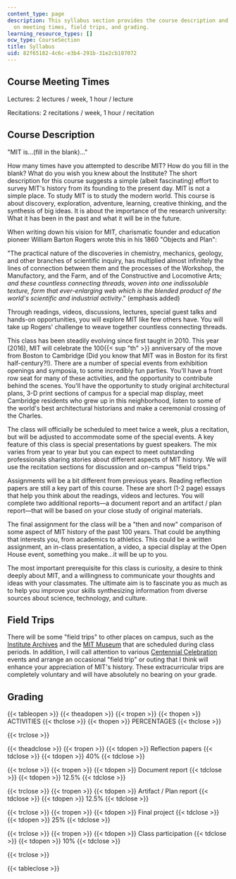 ```yaml
---
content_type: page
description: This syllabus section provides the course description and information
  on meeting times, field trips, and grading.
learning_resource_types: []
ocw_type: CourseSection
title: Syllabus
uid: 82f65182-4c6c-e3b4-291b-31e2cb107072
---
```


Course Meeting Times
--------------------

Lectures: 2 lectures / week, 1 hour / lecture

Recitations: 2 recitations / week, 1 hour / recitation

Course Description
------------------

"MIT is…(fill in the blank)…"

How many times have you attempted to describe MIT? How do you fill in the blank? What do you wish you knew about the Institute? The short description for this course suggests a simple (albeit fascinating) effort to survey MIT's history from its founding to the present day. MIT is not a simple place. To study MIT is to study the modern world. This course is about discovery, exploration, adventure, learning, creative thinking, and the synthesis of big ideas. It is about the importance of the research university: What it has been in the past and what it will be in the future.

When writing down his vision for MIT, charismatic founder and education pioneer William Barton Rogers wrote this in his 1860 "Objects and Plan":

"The practical nature of the discoveries in chemistry, mechanics, geology, and other branches of scientific inquiry, has multiplied almost infinitely the lines of connection between them and the processes of the Workshop, the Manufactory, and the Farm, and of the Constructive and Locomotive Arts; _and these countless connecting threads, woven into one indissoluble texture, form that ever-enlarging web which is the blended product of the world's scientific and industrial activity_." (emphasis added)

Through readings, videos, discussions, lectures, special guest talks and hands-on opportunities, you will explore MIT like few others have. You will take up Rogers' challenge to weave together countless connecting threads.

This class has been steadily evolving since first taught in 2010. This year (2016), MIT will celebrate the 100{{< sup "th" >}} anniversary of the move from Boston to Cambridge (Did you know that MIT was in Boston for its first half-century?!). There are a number of special events from exhibition openings and symposia, to some incredibly fun parties. You'll have a front row seat for many of these activities, and the opportunity to contribute behind the scenes. You'll have the opportunity to study original architectural plans, 3-D print sections of campus for a special map display, meet Cambridge residents who grew up in this neighborhood, listen to some of the world's best architectural historians and make a ceremonial crossing of the Charles.

The class will officially be scheduled to meet twice a week, plus a recitation, but will be adjusted to accommodate some of the special events. A key feature of this class is special presentations by guest speakers. The mix varies from year to year but you can expect to meet outstanding professionals sharing stories about different aspects of MIT history. We will use the recitation sections for discussion and on-campus "field trips."

Assignments will be a bit different from previous years. Reading reflection papers are still a key part of this course. These are short (1-2 page) essays that help you think about the readings, videos and lectures. You will complete two additional reports—a document report and an artifact / plan report—that will be based on your close study of original materials.

The final assignment for the class will be a "then and now" comparison of some aspect of MIT history of the past 100 years. That could be anything that interests you, from academics to athletics. This could be a written assignment, an in-class presentation, a video, a special display at the Open House event, something you make…it will be up to you.

The most important prerequisite for this class is curiosity, a desire to think deeply about MIT, and a willingness to communicate your thoughts and ideas with your classmates. The ultimate aim is to fascinate you as much as to help you improve your skills synthesizing information from diverse sources about science, technology, and culture.

Field Trips
-----------

There will be some "field trips" to other places on campus, such as the [Institute Archives](https://libraries.mit.edu/archives/) and the [MIT Museum](http://web.mit.edu/museum/) that are scheduled during class periods. In addition, I will call attention to various [Centennial Celebration](http://mit2016.mit.edu/) events and arrange an occasional "field trip" or outing that I think will enhance your appreciation of MIT's history. These extracurricular trips are completely voluntary and will have absolutely no bearing on your grade.

Grading
-------

{{< tableopen >}}
{{< theadopen >}}
{{< tropen >}}
{{< thopen >}}
ACTIVITIES
{{< thclose >}}
{{< thopen >}}
PERCENTAGES
{{< thclose >}}

{{< trclose >}}

{{< theadclose >}}
{{< tropen >}}
{{< tdopen >}}
Reflection papers
{{< tdclose >}}
{{< tdopen >}}
40%
{{< tdclose >}}

{{< trclose >}}
{{< tropen >}}
{{< tdopen >}}
Document report
{{< tdclose >}}
{{< tdopen >}}
12.5%
{{< tdclose >}}

{{< trclose >}}
{{< tropen >}}
{{< tdopen >}}
Artifact / Plan report
{{< tdclose >}}
{{< tdopen >}}
12.5%
{{< tdclose >}}

{{< trclose >}}
{{< tropen >}}
{{< tdopen >}}
Final project
{{< tdclose >}}
{{< tdopen >}}
25%
{{< tdclose >}}

{{< trclose >}}
{{< tropen >}}
{{< tdopen >}}
Class participation
{{< tdclose >}}
{{< tdopen >}}
10%
{{< tdclose >}}

{{< trclose >}}

{{< tableclose >}}